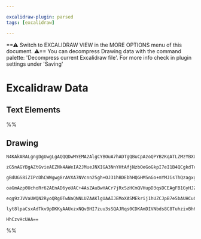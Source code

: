 ```yaml
---

excalidraw-plugin: parsed
tags: [excalidraw]

---
```

==⚠  Switch to EXCALIDRAW VIEW in the MORE OPTIONS menu of this document. ⚠== You can decompress Drawing data with the command palette: 'Decompress current Excalidraw file'. For more info check in plugin settings under 'Saving'


# Excalidraw Data

## Text Elements
%%
## Drawing
```compressed-json
N4KAkARALgngDgUwgLgAQQQDwMYEMA2AlgCYBOuA7hADTgQBuCpAzoQPYB2KqATLZMzYBXUtiRoIACyhQ4zZAHoFAc0JRJQgEYA6bGwC2CgF7N6hbEcK4OCtptbErHALRY8RMpWdx8Q1TdIEfARcZgRmBShcZQUebQB2bQBWGjoghH0EDihmbgBtcDBQMBKIEm4IAClSAA4AIXiOeIAlAE1JADUAWQBJLskATgAFSoAJADF6VJLIWEQKwn1opH5S

zG5nAGYBgAZtGvieAEZNk4AWeIA2JMueJNXIGA3NnYHtAfjNzbOeGoGkpI7eI1B4QCgkdTceIA0GSBCEZTSbiXHZnUHWZTBbg7UHMKCkNgAawQAGE2Pg2KQKvjrMw4LhAtlpqVNLhsITlAShBxiGSKVSJDSOHSGVkoMzIAAzQj4fAAZVgWIkgg8EogeIJxIA6hDJNw+IUBPiiQgFTAlegVeVQVzERxwrk0EdQWx6dg1E8nTscYaIJzhHAesRHag8

gBdUGS8iZIPcDhCWWgwg8rAVXA7NVcnn25gh+OJ31hBDEbhHQGHM5nGo+mYMJisThQzagxgsdgcABynDEpZ+8R2l12NyTzAAIukoMXuPihAhQZphDyAKLBTLZPMJ/CgoRwYi4Sclp2fGo8D79+JnAZo31EDiEuOb0EU9lTtCSghhXFRKBCEMQRA8smyhqtKwSxhINSSn8koIDsNQvGcLw8NghwIAgSTEAMmibJckplkkNTYMh2y4KcRw8GqzDuOI

oaGmAzp0UchoRr62AEnAD6yoUAC+4AsZAuBwHACr7jRxSzHCmQVHupD3qsDCEAgFB1GyHJZry5KUhUADEkp6fpzIQNgIiMlAPSTvoCqaqSmkCug2lHAgjmOYZxmkKZ5kZCp7L+tyGn8tS5DCvSpmuSZYqefo4wyvKio0eq5LWoURnhdkkVWSaOrEJCaAGqUbkeRZGXEmaFoJaq8kFRFFnNMIdoOqWlWpWZFkAPJuh6pbek17nVRk4ycFA4y4PoMq

eqg9zJVVaUWQN2RyoQRg0TwNaQNNLUZAAKlgUAAIJEMoXASMEkrij1hUZCJpB7e5bAUHCuCHqg+ZblNzWRUuPK7bd90hE9EAMgSVDnX1+jfUDm3wPF6mGVRBKygAGqWp6XNopw8HcBFJAMmzQvJcPkvgrTIvERzaDwZxJDhJy/ORk2lEYbAGNw4mQPQBCzqWPEgzNGS1X5OZ/jD8mciQC1Lfqq1+qQYuThxaD05AovEF0bDEAgn24JowRPe++Cfs

lyt8lpaCsxAdTkv9pDKKyAAUxzxNQvBHI7zuu3sSQAJRqs0CDKAmDIVNbds8C8TuhzivBh6gHve9zb29fNxrEu1UDthuBalFGI0IL7KYyxwwGm76WRazr06kLOoLYEQ8uoDOc6+hwOcV1XvrCFAt40Q38elHYABWCDYDkcrN3Aqvq5r2uvqgesG6UbJp4wm1M/gLO+nM8VhMEw/tmqxl4gYkPzGgL1PmwL66x+je1vgoR7bvy+r5x+A8eA3H8BAo

HhCzvHcUAA==
```
%%